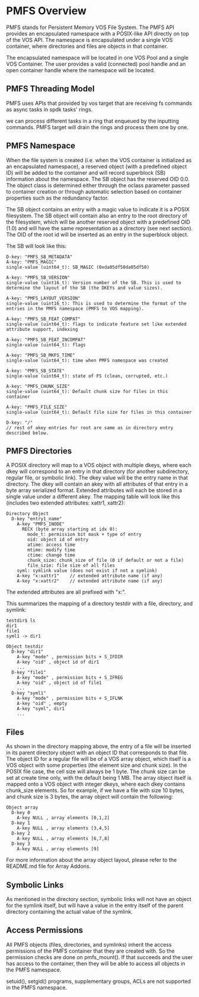 # PMFS Overview

PMFS stands for Persistent Memory VOS File System. The PMFS API provides an encapsulated namespace
with a POSIX-like API directly on top of the VOS API. The namespace is
encapsulated under a single VOS container, where directories and files are
objects in that container.

The encapsulated namespace will be located in one VOS Pool and a single VOS
Container. The user provides a valid (connected) pool handle and an open
container handle where the namespace will be located.

## PMFS Threading Model

PMFS uses APIs that provided by vos target that are receiving fs commands as async tasks
in spdk tasks' rings.

we can process different tasks in a ring that enqueued by the inputting commands.
PMFS target will drain the rings and process them one by one.

## PMFS Namespace

When the file system is created (i.e. when the VOS container is initialized as
an encapsulated namespace), a reserved object (with a predefined object ID) will
be added to the container and will record superblock (SB) information about the
namespace. The SB object has the reserved OID 0.0. The object class is
determined either through the oclass parameter passed to container creation or
through automatic selection based on container properties such as the redundancy
factor.

The SB object contains an entry with a magic value to indicate it is a POSIX
filesystem. The SB object will contain also an entry to the root directory of
the filesystem, which will be another reserved object with a predefined OID
(1.0) and will have the same representation as a directory (see next
section). The OID of the root id will be inserted as an entry in the superblock
object.

The SB will look like this:

~~~~
D-key: "PMFS_SB_METADATA"
A-key: "PMFS_MAGIC"
single-value (uint64_t): SB_MAGIC (0xda05df50da05df50)

A-key: "PMFS_SB_VERSION"
single-value (uint16_t): Version number of the SB. This is used to determine the layout of the SB (the DKEYs and value sizes).

A-key: "PMFS_LAYOUT_VERSION"
single-value (uint16_t): This is used to determine the format of the entries in the PMFS namespace (PMFS to VOS mapping).

A-key: "PMFS_SB_FEAT_COMPAT"
single-value (uint64_t): flags to indicate feature set like extended attribute support, indexing

A-key: "PMFS_SB_FEAT_INCOMPAT"
single-value (uint64_t): flags

A-key: "PMFS_SB_MKFS_TIME"
single-value (uint64_t): time when PMFS namespace was created

A-key: "PMFS_SB_STATE"
single-value (uint64_t): state of FS (clean, corrupted, etc.)

A-key: "PMFS_CHUNK_SIZE"
single-value (uint64_t): Default chunk size for files in this container

A-key: "PMFS_FILE_SIZE"
single-value (uint64_t): Default file size for files in this container

D-key: "/"
// rest of akey entries for root are same as in directory entry described below.
~~~~~~

## PMFS Directories

A POSIX directory will map to a VOS object with multiple dkeys, where each dkey
will correspond to an entry in that directory (for another subdirectory, regular
file, or symbolic link). The dkey value will be the entry name in that
directory. The dkey will contain an akey with all attributes of that entry in a
byte array serialized format. Extended attributes will each be stored in a
single value under a different akey. The mapping table will look like this
(includes two extended attributes: xattr1, xattr2):

~~~~~~
Directory Object
  D-key "entry1_name"
    A-key "PMFS_INODE"
      RECX (byte array starting at idx 0):
        mode_t: permission bit mask + type of entry
        oid: object id of entry
        atime: access time
        mtime: modify time
        ctime: change time
        chunk_size: chunk_size of file (0 if default or not a file)
        file_szie: file size of all files
	syml: symlink value (does not exist if not a symlink)
    A-key "x:xattr1"	// extended attribute name (if any)
    A-key "x:xattr2"	// extended attribute name (if any)
~~~~~~

The extended attributes are all prefixed with "x:".

This summarizes the mapping of a directory testdir with a file, directory, and
symlink:

~~~~~~
testdir$ ls
dir1
file1
syml1 -> dir1

Object testdir
  D-key "dir1"
    A-key "mode" , permission bits + S_IFDIR
    A-key "oid" , object id of dir1
    ...
  D-key "file1"
    A-key "mode" , permission bits + S_IFREG
    A-key "oid" , object id of file1
    ...
  D-key "syml1"
    A-key "mode" , permission bits + S_IFLNK
    A-key "oid" , empty
    A-key "syml", dir1
    ...
~~~~~~

## Files

As shown in the directory mapping above, the entry of a file will be inserted in
its parent directory object with an object ID that corresponds to that file. The
object ID for a regular file will be of a VOS array object, which itself is a
VOS object with some properties (the element size and chunk size). In the
POSIX file case, the cell size will always be 1 byte. The chunk size can be set
at create time only, with the default being 1 MB. The array object itself is
mapped onto a VOS object with integer dkeys, where each dkey contains
chunk_size elements. So for example, if we have a file with size 10 bytes, and
chunk size is 3 bytes, the array object will contain the following:

~~~~
Object array
  D-key 0
    A-key NULL , array elements [0,1,2]
  D-key 1
    A-key NULL , array elements [3,4,5]
  D-key 2
    A-key NULL , array elements [6,7,8]
  D-key 3
    A-key NULL , array elements [9]
~~~~~~

For more information about the array object layout, please refer to the
README.md file for Array Addons.

## Symbolic Links

As mentioned in the directory section, symbolic links will not have an object
for the symlink itself, but will have a value in the entry itself of the parent
directory containing the actual value of the symlink.

## Access Permissions

All PMFS objects (files, directories, and symlinks) inherit the access
permissions of the PMFS container that they are created with. So the permission
checks are done on pmfs_mount(). If that succeeds and the user has access to the
container, then they will be able to access all objects in the PMFS
namespace.

setuid(), setgid() programs, supplementary groups, ACLs are not supported in the
PMFS namespace.
